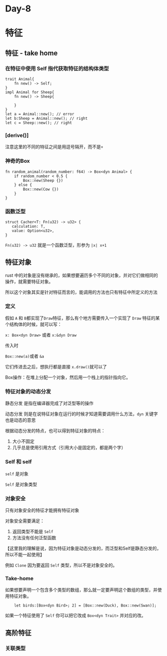 # Day-8

# 特征

## 特征 - take home

###  在特征中使用 Self 指代获取特征的结构体类型

```
trait Animal{
	fn new() -> Self;
}
impl Animal for Sheep{
	fn new() -> Sheep{
	
	}
}
let a = Animal::new(); // error
let b:Sheep = Animal::new(); // right
let c = Sheep::new(); // right
```

### [derive()]

注意这里的不同的特征之间是用逗号隔开，而不是`+`

### 神奇的Box

```
fn random_animal(random_number: f64) -> Box<dyn Animal> {
    if random_number < 0.5 {
        Box::new(Sheep {})
    } else {
        Box::new(Cow {})
    }
}
```

### 函数泛型

```
struct Cacher<T: Fn(u32) -> u32> {
   calculation: T,
   value: Option<u32>,
}
```

`Fn(u32) -> u32` 就是一个函数泛型，形参为 `|x| x+1`



## 特征对象

rust 中的对象是没有继承的，如果想要遍历多个不同的对象，并对它们做相同的操作，就需要特征对象。

所以这个对象其实是针对特征而言的，能调用的方法也只有特征中所定义的方法

### 定义

假如 `A` 和 `B`都实现了`Draw`特征，那么有个地方需要传入一个实现了 `Draw` 特征的某个结构体的时候，就可以写：

`x: Box<dyn Draw>`	或者 `x:&dyn Draw`

传入时

`Box::new(a)`或者 `&a`

它们传进去之后，想执行都是直接 `x.draw()`就可以了

Box操作：在堆上分配一个对象，然后用一个栈上的指针指向它。



### 特征对象的动态分发

静态分发 是指在编译器完成了对泛型等的操作

动态分发 则是在说特征对象在运行的时候才知道需要调用什么方法，`dyn` 关键字也是动态的意思

根据动态分发的特点，也可以得到特征对象的特点：

1. 大小不固定
2. 几乎总是使用引用方式（引用大小是固定的，都是两个字）



### Self 和 self

`self` 是对象

`Self` 是对象类型



### 对象安全

只有对象安全的特征才能拥有特征对象

对象安全需要满足：

1. 返回类型不能是 `Self`
2. 方法没有任何泛型函数

【这里我的理解是说，因为特征对象是动态分发的，而泛型和Self是静态分发的，所以不能一起使用】

例如 `Clone` 因为要返回 `Self` 类型，所以不是对象安全的。



### Take-home

如果想要声明一个包含多个类型的数组，那么就一定要声明这个数组的类型，并使用特征对象。

`    let birds:[Box<dyn Bird>; 2] = [Box::new(Duck), Box::new(Swan)];`



如果一个特征使用了 `Self` 你可以把它改成 `Box<dyn Trait>` 并对应的改。



## 高阶特征

### 关联类型

